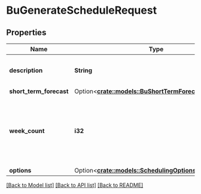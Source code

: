 # BuGenerateScheduleRequest

## Properties

Name | Type | Description | Notes
------------ | ------------- | ------------- | -------------
**description** | **String** | The description for the schedule | 
**short_term_forecast** | Option<[**crate::models::BuShortTermForecastReference**](BuShortTermForecastReference.md)> |  | [optional]
**week_count** | **i32** | The number of weeks in the schedule. One extra day is added at the end | 
**options** | Option<[**crate::models::SchedulingOptionsRequest**](SchedulingOptionsRequest.md)> |  | [optional]

[[Back to Model list]](../README.md#documentation-for-models) [[Back to API list]](../README.md#documentation-for-api-endpoints) [[Back to README]](../README.md)


